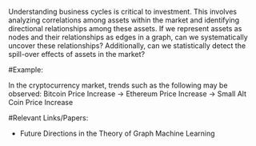 Understanding business cycles is critical to investment. This involves analyzing correlations among assets within the market and identifying directional relationships among these assets. If we represent assets as nodes and their relationships as edges in a graph, can we systematically uncover these relationships? Additionally, can we statistically detect the spill-over effects of assets in the market?

#Example:

In the cryptocurrency market, trends such as the following may be observed:
Bitcoin Price Increase → Ethereum Price Increase → Small Alt Coin Price Increase

#Relevant Links/Papers:
- Future Directions in the Theory of Graph Machine Learning
